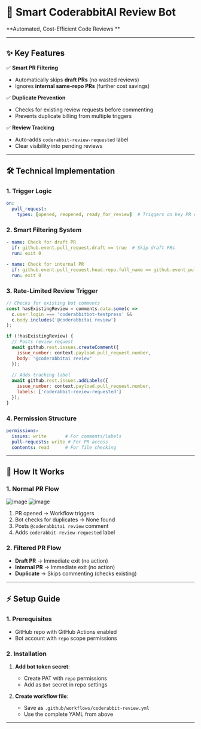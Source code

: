 # **🚀 Smart CoderabbitAI Review Bot**  
**Automated, Cost-Efficient Code Reviews **  

---

## **✨ Key Features**  

✅ **Smart PR Filtering**  
- Automatically skips **draft PRs** (no wasted reviews)  
- Ignores **internal same-repo PRs** (further cost savings)  

✅ **Duplicate Prevention**  
- Checks for existing review requests before commenting  
- Prevents duplicate billing from multiple triggers  

✅ **Review Tracking**  
- Auto-adds `coderabbit-review-requested` label  
- Clear visibility into pending reviews  
---

## **🛠️ Technical Implementation**  

### **1. Trigger Logic**  
```yaml
on:
  pull_request:
    types: [opened, reopened, ready_for_review]  # Triggers on key PR events
```

### **2. Smart Filtering System**  
```yaml
- name: Check for draft PR
  if: github.event.pull_request.draft == true  # Skip draft PRs
  run: exit 0

- name: Check for internal PR
  if: github.event.pull_request.head.repo.full_name == github.event.pull_request.base.repo.full_name  # Skip internal PRs
  run: exit 0
```

### **3. Rate-Limited Review Trigger**  
```javascript
// Checks for existing bot comments
const hasExistingReview = comments.data.some(c => 
  c.user.login === 'coderabbitbot-testpress' && 
  c.body.includes('@coderabbitai review')
);

if (!hasExistingReview) {
  // Posts review request
  await github.rest.issues.createComment({
    issue_number: context.payload.pull_request.number,
    body: "@coderabbitai review"
  });
  
  // Adds tracking label
  await github.rest.issues.addLabels({
    issue_number: context.payload.pull_request.number,
    labels: ['coderabbit-review-requested']
  });
}
```

### **4. Permission Structure**  
```yaml
permissions:
  issues: write       # For comments/labels
  pull-requests: write # For PR access
  contents: read      # For file checking
```

---

## **📸 How It Works**  

### **1. Normal PR Flow**  
![image](https://github.com/user-attachments/assets/f5287a84-f955-4927-b229-97e3f782d1ef)
![image](https://github.com/user-attachments/assets/d7975ffb-8338-4780-ba8d-03bd69bfc475)

1. PR opened → Workflow triggers  
2. Bot checks for duplicates → None found  
3. Posts `@coderabbitai review` comment  
4. Adds `coderabbit-review-requested` label  

### **2. Filtered PR Flow**  
- **Draft PR** → Immediate exit (no action)  
- **Internal PR** → Immediate exit (no action)  
- **Duplicate** → Skips commenting (checks existing)  

---

## **⚡ Setup Guide**  

### **1. Prerequisites**  
- GitHub repo with GitHub Actions enabled  
- Bot account with `repo` scope permissions  

### **2. Installation**  
1. **Add bot token secret**:  
   - Create PAT with `repo` permissions  
   - Add as `Bot` secret in repo settings  

2. **Create workflow file**:  
   - Save as `.github/workflows/coderabbit-review.yml`  
   - Use the complete YAML from above  

---
